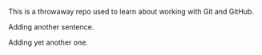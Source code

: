 This is a throwaway repo used to learn about working with Git and GitHub.

Adding another sentence.

Adding yet another one.
